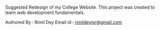 Suggested Redesign of my College Website. This project was created to learn web development fundamentals. 


Authored By : Rimil Dey
Email id : rimildeyjsr@gmail.com

